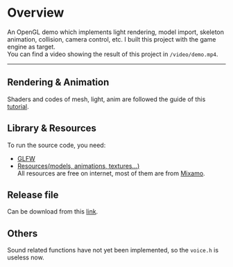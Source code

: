 # Overview
An OpenGL demo which implements light rendering, model import, skeleton animation, collision, camera control, etc. I built this project with the game engine as target.
<br>You can find a video showing the result of this project in `/video/demo.mp4`.

***
## Rendering & Animation
Shaders and codes of mesh, light, anim are followed the guide of this [tutorial](https://learnopengl.com/).

## Library & Resources
To run the source code, you need:
- [GLFW](https://www.glfw.org/download.html)
- [Resources(models, animations, textures...)](https://drive.google.com/drive/folders/18RRSnVsOj05GRBE_dkPKxL02JkJ-TxeA?usp=sharing)
<br>All resources are free on internet, most of them are from [Mixamo](https://www.mixamo.com/#/).

## Release file
Can be download from this [link](https://drive.google.com/drive/folders/1fDpgYux7spfUZlJNzqTC1I2flfelW8lA?usp=sharing).

## Others
Sound related functions have not yet been implemented, so the `voice.h` is useless now.
